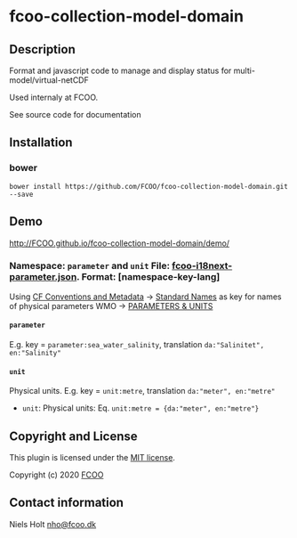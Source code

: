 # fcoo-collection-model-domain
>


## Description

Format and javascript code to manage and display status for multi-model/virtual-netCDF

Used internaly at FCOO. 

See source code for documentation

## Installation
### bower
`bower install https://github.com/FCOO/fcoo-collection-model-domain.git --save`

## Demo
http://FCOO.github.io/fcoo-collection-model-domain/demo/ 

<!--
## Usage
 ```var myFcooMetocModelDomain = new FcooMetocModelDomain( options );``` 

### options
| Id | Type | Default | Description |
| :--: | :--: | :-----: | --- |
| options1 | boolean | true | If <code>true</code> the ... |
| options2 | string | null | Contain the ... |

### Methods

    .methods1( arg1, arg2,...): Do something
    .methods2( arg1, arg2,...): Do something else
 
### Namespace: `parameter` and `unit` File: [fcoo-i18next-parameter.json](https://gitlab.com/FCOO/fcoo-i18next-phrases/blob/src/data/fcoo-i18next-parameter.json). Format: [namespace-key-lang]

Using [CF Conventions and Metadata](http://cfconventions.org/index.html) -> [Standard Names](http://cfconventions.org/standard-names.html) as key for names of physical parameters
WMO -> [PARAMETERS & UNITS](http://www.nco.ncep.noaa.gov/pmb/docs/on388/table2.html)

#### `parameter`
E.g. key = `parameter:sea_water_salinity`, translation `da:"Salinitet", en:"Salinity"`

#### `unit`
Physical units.
E.g. key = `unit:metre`, translation `da:"meter", en:"metre"`

- `unit`: Physical units: Eq. `unit:metre = {da:"meter", en:"metre"}`

-->


### Namespace: `parameter` and `unit` File: [fcoo-i18next-parameter.json](https://gitlab.com/FCOO/fcoo-i18next-phrases/blob/src/data/fcoo-i18next-parameter.json). Format: [namespace-key-lang]

Using [CF Conventions and Metadata](http://cfconventions.org/index.html) -> [Standard Names](http://cfconventions.org/standard-names.html) as key for names of physical parameters
WMO -> [PARAMETERS & UNITS](http://www.nco.ncep.noaa.gov/pmb/docs/on388/table2.html)

#### `parameter`
E.g. key = `parameter:sea_water_salinity`, translation `da:"Salinitet", en:"Salinity"`

#### `unit`
Physical units.
E.g. key = `unit:metre`, translation `da:"meter", en:"metre"`

- `unit`: Physical units: Eq. `unit:metre = {da:"meter", en:"metre"}`



## Copyright and License
This plugin is licensed under the [MIT license](https://github.com/FCOO/fcoo-collection-model-domain/LICENSE).

Copyright (c) 2020 [FCOO](https://github.com/FCOO)

## Contact information

Niels Holt nho@fcoo.dk
